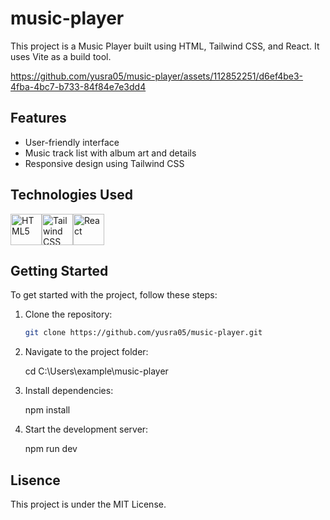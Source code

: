 #  music-player

This project is a Music Player built using HTML, Tailwind CSS, and React. It uses Vite as a build tool.

https://github.com/yusra05/music-player/assets/112852251/d6ef4be3-4fba-4bc7-b733-84f84e7e3dd4

## Features

- User-friendly interface
- Music track list with album art and details
- Responsive design using Tailwind CSS

## Technologies Used

<div style="display: flex; align-items: center;">
   <img src="https://github.com/yusra05/music-player/assets/112852251/7610e14f-bd5d-4fc0-93a8-9811673d87c6.png" alt="HTML5" width="50" height="50">
   <img src="https://github.com/yusra05/yusra05/assets/112852251/174f1b1c-0f10-4731-a92f-e0b33c4bb41f.png" alt="Tailwind CSS" width="50" height="50">
  <img src="https://github.com/yusra05/music-player/assets/112852251/99cac64b-3429-41fe-be9f-8468f09e340f.png" alt="React" width="50" height="50">  
</div>


## Getting Started

To get started with the project, follow these steps:

1. Clone the repository:

   ```bash
   git clone https://github.com/yusra05/music-player.git

2. Navigate to the project folder:

   cd C:\Users\example\music-player

3. Install dependencies:

    npm install

4. Start the development server:

   npm run dev


## Lisence

This project is  under the MIT License.
